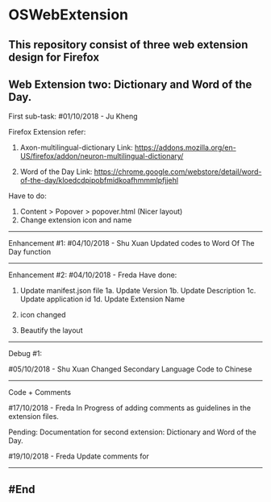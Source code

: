 # OSWebExtension
This repository consist of three web extension design for Firefox 
-------------------------------------------------------------------------------------------------------------
Web Extension two: Dictionary and Word of the Day.
-------------------------------------------------------------------------------------------------------------
First sub-task:
#01/10/2018 - Ju Kheng

Firefox Extension refer:
1. Axon-multilingual-dictionary 
Link: https://addons.mozilla.org/en-US/firefox/addon/neuron-multilingual-dictionary/ 
  
2. Word of the Day 
Link: https://chrome.google.com/webstore/detail/word-of-the-day/kloedcdpipobfmidkoafhmmmlpfjjehl 

Have to do:
1. Content > Popover > popover.html (Nicer layout)
2. Change extension icon and name

------------------------------------------------------------------------------------------------------------
Enhancement #1:
#04/10/2018 - Shu Xuan 
Updated codes to Word Of The Day function

-----------------------------------------------------------------------------------------------------------

Enhancement #2: 
#04/10/2018 - Freda
Have done: 
1. Update manifest.json file 
1a. Update Version 
1b. Update Description 
1c. Update application id
1d. Update Extension Name

2. icon changed
3. Beautify the  layout 

-----------------------------------------------------------------------------------------------------------
Debug #1:

#05/10/2018 - Shu Xuan 
Changed Secondary Language Code to Chinese

-----------------------------------------------------------------------------------------------------------
Code + Comments 

#17/10/2018 - Freda
In Progress of adding comments as guidelines in the extension files. 

Pending: Documentation for second extension: Dictionary and Word of the Day.

#19/10/2018 - Freda
Update comments for 

-----------------------------------------------------------------------------------------------------------

#End
---------------------------------------------------------------------------------------------------------
